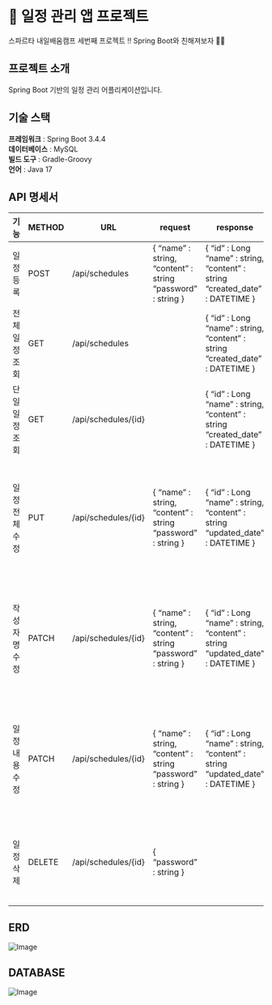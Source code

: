 # 📌 일정 관리 앱 프로젝트
스파르타 내일배움캠프 세번째 프로젝트 !!
Spring Boot와 친해져보자 👩‍💻

## 프로젝트 소개
Spring Boot 기반의 일정 관리 어플리케이션입니다.

## 기술 스택
**프레임워크** : Spring Boot 3.4.4<br>
**데이터베이스** : MySQL <br>
**빌드 도구** : Gradle-Groovy<br>
**언어** : Java 17 <br>

## API 명세서

기능 | METHOD | URL | request | response | 상태코드
-- | -- | -- | -- | -- | --
일정 등록 | POST | /api/schedules | { “name” : string, “content” : string “password” : string } | { “id” : Long “name” : string, “content” : string “created_date” : DATETIME } | 201 Created : 등록 성공
전체 일정 조회 | GET | /api/schedules |   | { “id” : Long “name” : string, “content” : string “created_date” : DATETIME } | 200 OK : 조회 성공
단일 일정 조회 | GET | /api/schedules/{id} |   | { “id” : Long “name” : string, “content” : string “created_date” : DATETIME } | 200 OK : 조회 성공 404 NotFound : 조회 실패
일정 전체 수정 | PUT | /api/schedules/{id} | { “name” : string, “content” : string “password” : string } | { “id” : Long “name” : string, “content” : string “updated_date” : DATETIME } | 200 OK : 수정 성공 404 NotFound : 수정 실패 , 해당 식별자가 존재하지 않는 경우 400 BadRequest : 수정 실패, 필수값 없음
작성자명 수정 | PATCH | /api/schedules/{id} | { “name” : string, “content” : string “password” : string } | { “id” : Long “name” : string, “content” : string “updated_date” : DATETIME } | 200 OK : 수정 성공 404 NotFound : 수정 실패 , 해당 식별자가 존재하지 않는 경우 400 BadRequest : 수정 실패, 필수값 없음
일정 내용 수정 | PATCH | /api/schedules/{id} | { “name” : string, “content” : string “password” : string } | { “id” : Long “name” : string, “content” : string “updated_date” : DATETIME } | 200 OK : 수정 성공 404 NotFound : 수정 실패 , 해당 식별자가 존재하지 않는 경우 400 BadRequest : 수정 실패, 필수값 없음
일정 삭제 | DELETE | /api/schedules/{id} | { “password” : string } |   | 200 OK : 삭제 성공  404 NotFound : 삭제 실패, 해당 식별자가 존재하지 않는 경우


## ERD
![Image](https://github.com/user-attachments/assets/50099cab-3027-43fc-979b-b6c6737d2420)


## DATABASE
![Image](https://github.com/user-attachments/assets/50099cab-3027-43fc-979b-b6c6737d2420)






